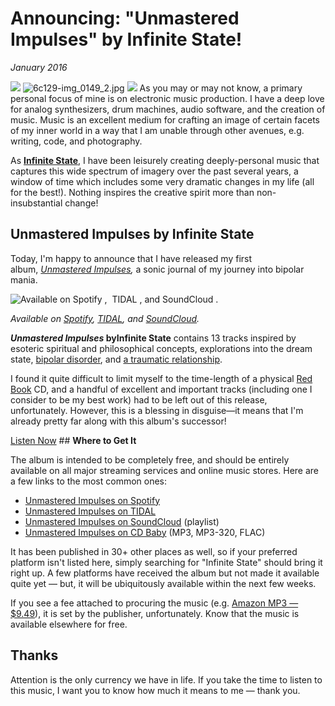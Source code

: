 # Announcing: "Unmastered Impulses" by Infinite State!
*January 2016*





 ![](https://images.squarespace-cdn.com/content/v1/665498111876725f7613f1e6/1719666487441-Q3F1Z10W43EMVB8UWXV1/6e2ef-img.jpg)      ![6c129-img_0149_2.jpg](http://images.squarespace-cdn.com/content/v1/665498111876725f7613f1e6/1719666457502-JFD5ZAUZ2CFY093VJIFD/26a7a-6c129-img_0149_2.jpg)    ![](http://images.squarespace-cdn.com/content/v1/665498111876725f7613f1e6/1719666494224-1OUIN94SV3QD7XX7BUAJ/836a6-4e846-image-asset.jpeg)   As you may or may not know, a primary personal focus of mine is on electronic music production. I have a deep love for analog synthesizers, drum machines, audio software, and the creation of music. Music is an excellent medium for crafting an image of certain facets of my inner world in a way that I am unable through other avenues, e.g. writing, code, and photography.

 As [**Infinite State**](/music), I have been leisurely creating deeply\-personal music that captures this wide spectrum of imagery over the past several years, a window of time which includes some very dramatic changes in my life (all for the best!). Nothing inspires the creative spirit more than non\-insubstantial change!

 ## **Unmastered Impulses by Infinite State**

 Today, I'm happy to announce that I have released my first album, *[Unmastered Impulses](/music/unmastered-impulses),* a sonic journal of my journey into bipolar mania.

  ![Available on Spotify ,&nbsp; TIDAL , and SoundCloud .&nbsp;](http://images.squarespace-cdn.com/content/v1/665498111876725f7613f1e6/1719666489302-RQID2RIZ8DFI8VEB93CZ/74cd6-326ac-image-asset.jpeg)

  *Available on [Spotify](https://open.spotify.com/album/1ejOTrNLk9qTzF6uuPn6xw), [TIDAL](http://tidal.com/album/63034611), and [SoundCloud](https://soundcloud.com/infinitestate/sets/unmastered-impulses).*



  ***Unmastered Impulses* byInfinite State** contains 13 tracks inspired by esoteric spiritual and philosophical concepts, explorations into the dream state, [bipolar disorder](/essays/2016-01-mentalhealtherror_an_exception_occurred), and [a traumatic relationship](/essays/2015-01-the_unexpected_negative_a_narcissistic_partner).

 I found it quite difficult to limit myself to the time\-length of a physical [Red Book](https://en.wikipedia.org/wiki/Compact_Disc_Digital_Audio#Standard) CD, and a handful of excellent and important tracks (including one I consider to be my best work) had to be left out of this release, unfortunately. However, this is a blessing in disguise—it means that I'm already pretty far along with this album's successor!

 [Listen Now](/music/unmastered-impulses) ## **Where to Get It**

 The album is intended to be completely free, and should be entirely available on all major streaming services and online music stores. Here are a few links to the most common ones:

 * [Unmastered Impulses on Spotify](https://open.spotify.com/album/1ejOTrNLk9qTzF6uuPn6xw)
* [Unmastered Impulses on TIDAL](http://tidal.com/album/63034611)
* [Unmastered Impulses on SoundCloud](https://soundcloud.com/infinitestate/sets/unmastered-impulses) (playlist)
* [Unmastered Impulses on CD Baby](http://www.cdbaby.com/cd/kennethreitz) (MP3, MP3\-320, FLAC)

 It has been published in 30\+ other places as well, so if your preferred platform isn't listed here, simply searching for "Infinite State" should bring it right up. A few platforms have received the album but not made it available quite yet — but, it will be ubiquitously available within the next few weeks. 

 If you see a fee attached to procuring the music (e.g. [Amazon MP3 — $9\.49](http://amzn.to/2ajCE3h)), it is set by the publisher, unfortunately. Know that the music is available elsewhere for free.

 ## **Thanks**

 Attention is the only currency we have in life. If you take the time to listen to this music, I want you to know how much it means to me — thank you.
